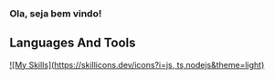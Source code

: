 ### Ola, seja bem vindo!

## Languages And Tools
[![My Skills](https://skillicons.dev/icons?i=js, ts,nodejs&theme=light)](https://skillicons.dev)
